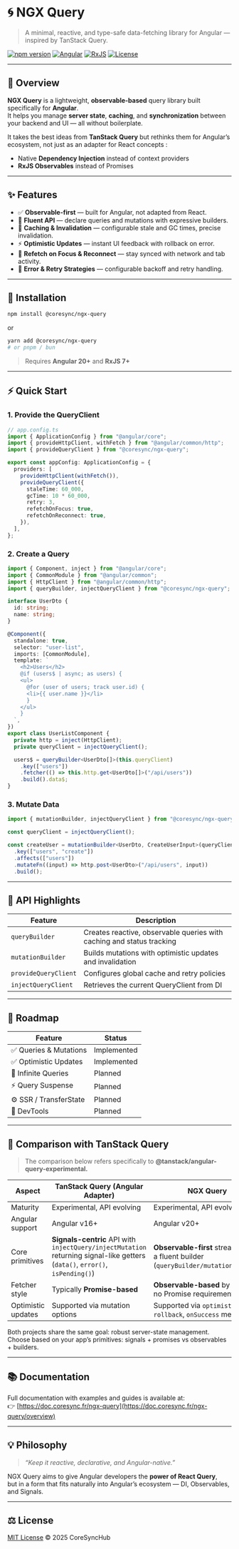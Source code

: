 # 🌀 NGX Query

> A minimal, reactive, and type-safe data-fetching library for Angular — inspired by TanStack Query.

[![npm version](https://img.shields.io/npm/v/@coresync/ngx-query.svg?logo=npm)](https://www.npmjs.com/package/@coresync/ngx-query)
[![Angular](https://img.shields.io/badge/angular-20%2B-DD0031?logo=angular)](https://angular.dev)
[![RxJS](https://img.shields.io/badge/rxjs-7%2B-B7178C?logo=reactivex)](https://rxjs.dev)
[![License](https://img.shields.io/npm/l/@coresync/ngx-query.svg)](LICENSE)

---

## 📖 Overview

**NGX Query** is a lightweight, **observable-based** query library built specifically for **Angular**.  
It helps you manage **server state**, **caching**, and **synchronization** between your backend and UI — all without boilerplate.

It takes the best ideas from **TanStack Query** but rethinks them for Angular’s ecosystem, not just as an adapter for React concepts :

- Native **Dependency Injection** instead of context providers
- **RxJS Observables** instead of Promises

---

## ✨ Features

- ✅ **Observable-first** — built for Angular, not adapted from React.
- 🧠 **Fluent API** — declare queries and mutations with expressive builders.
- 🔁 **Caching & Invalidation** — configurable stale and GC times, precise invalidation.
- ⚡ **Optimistic Updates** — instant UI feedback with rollback on error.
- 🔄 **Refetch on Focus & Reconnect** — stay synced with network and tab activity.
- 🧩 **Error & Retry Strategies** — configurable backoff and retry handling.

---

## 🚀 Installation

```bash
npm install @coresync/ngx-query
```

or

```bash
yarn add @coresync/ngx-query
# or pnpm / bun
```

> Requires **Angular 20+** and **RxJS 7+**

---

## ⚡ Quick Start

### 1. Provide the QueryClient

```ts
// app.config.ts
import { ApplicationConfig } from "@angular/core";
import { provideHttpClient, withFetch } from "@angular/common/http";
import { provideQueryClient } from "@coresync/ngx-query";

export const appConfig: ApplicationConfig = {
  providers: [
    provideHttpClient(withFetch()),
    provideQueryClient({
      staleTime: 60_000,
      gcTime: 10 * 60_000,
      retry: 3,
      refetchOnFocus: true,
      refetchOnReconnect: true,
    }),
  ],
};
```

### 2. Create a Query

```ts
import { Component, inject } from "@angular/core";
import { CommonModule } from "@angular/common";
import { HttpClient } from "@angular/common/http";
import { queryBuilder, injectQueryClient } from "@coresync/ngx-query";

interface UserDto {
  id: string;
  name: string;
}

@Component({
  standalone: true,
  selector: "user-list",
  imports: [CommonModule],
  template: `
    <h2>Users</h2>
    @if (users$ | async; as users) {
    <ul>
      @for (user of users; track user.id) {
      <li>{{ user.name }}</li>
      }
    </ul>
    }
  `,
})
export class UserListComponent {
  private http = inject(HttpClient);
  private queryClient = injectQueryClient();

  users$ = queryBuilder<UserDto[]>(this.queryClient)
    .key(["users"])
    .fetcher(() => this.http.get<UserDto[]>("/api/users"))
    .build().data$;
}
```

### 3. Mutate Data

```ts
import { mutationBuilder, injectQueryClient } from "@coresync/ngx-query";

const queryClient = injectQueryClient();

const createUser = mutationBuilder<UserDto, CreateUserInput>(queryClient)
  .key(["users", "create"])
  .affects(["users"])
  .mutateFn((input) => http.post<UserDto>("/api/users", input))
  .build();
```

---

## 🧩 API Highlights

| Feature              | Description                                                           |
| -------------------- | --------------------------------------------------------------------- |
| `queryBuilder`       | Creates reactive, observable queries with caching and status tracking |
| `mutationBuilder`    | Builds mutations with optimistic updates and invalidation             |
| `provideQueryClient` | Configures global cache and retry policies                            |
| `injectQueryClient`  | Retrieves the current QueryClient from DI                             |

---

## 🔮 Roadmap

| Feature                | Status      |
| ---------------------- | ----------- |
| ✅ Queries & Mutations | Implemented |
| ✅ Optimistic Updates  | Implemented |
| 🧪 Infinite Queries    | Planned     |
| ⚡ Query Suspense      | Planned     |
| ⚙️ SSR / TransferState | Planned     |
| 🧰 DevTools            | Planned     |

---

## 🧱 Comparison with TanStack Query

> The comparison below refers specifically to **@tanstack/angular-query-experimental.**

| Aspect             | TanStack Query (Angular Adapter)                                                                                             | NGX Query                                                                           |
| ------------------ | ---------------------------------------------------------------------------------------------------------------------------- | ----------------------------------------------------------------------------------- |
| Maturity           | Experimental, API evolving                                                                                                   | Experimental, API evolving                                                          |
| Angular support    | Angular v16+                                                                                                                 | Angular v20+                                                                        |
| Core primitives    | **Signals-centric** API with `injectQuery/injectMutation` returning signal-like getters (`data()`, `error()`, `isPending()`) | **Observable-first** streams with a fluent builder (`queryBuilder/mutationBuilder`) |
| Fetcher style      | Typically **Promise-based**                                                                                                  | **Observable-based** by default; no Promise requirement                             |
| Optimistic updates | Supported via mutation options                                                                                               | Supported via `optimistic`, `rollback`, `onSuccess` methods                         |

Both projects share the same goal: robust server-state management. Choose based on your app’s primitives: signals + promises vs observables + builders.

---

## 📚 Documentation

Full documentation with examples and guides is available at:  
👉 [https://doc.coresync.fr/ngx-query](https://doc.coresync.fr/ngx-query/overview)

---

## 💡 Philosophy

> _“Keep it reactive, declarative, and Angular-native.”_

NGX Query aims to give Angular developers the **power of React Query**,  
but in a form that fits naturally into Angular’s ecosystem — DI, Observables, and Signals.

---

## ⚖️ License

[MIT License](LICENSE) © 2025 CoreSyncHub
